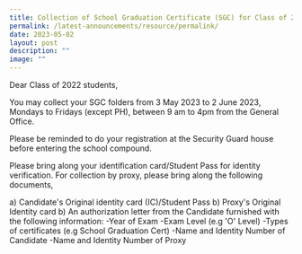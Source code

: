 ```yaml
---
title: Collection of School Graduation Certificate (SGC) for Class of 2022
permalink: /latest-announcements/resource/permalink/
date: 2023-05-02
layout: post
description: ""
image: ""
---
```

Dear Class of 2022 students, 

You may collect your SGC folders from 3 May 2023 to 2 June 2023, Mondays to Fridays (except PH), between 9 am to 4pm from the General Office. 

Please be reminded to do your registration at the Security Guard house before entering the school compound. 

Please bring along your identification card/Student Pass for identity verification. For collection by proxy, please bring along the following documents,

a) Candidate's Original identity card (IC)/Student Pass
b) Proxy's Original Identity card
b) An authorization letter from the Candidate furnished with the following information:
-Year of Exam 
-Exam Level (e.g 'O' Level)
-Types of certificates (e.g School Graduation Cert)
-Name and Identity Number of Candidate
-Name and Identity Number of Proxy 